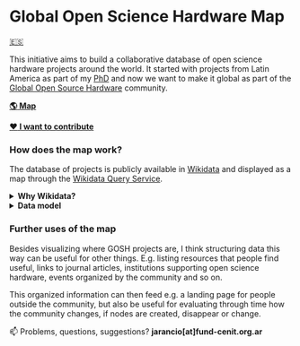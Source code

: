 # Global Open Science Hardware Map

[:es:](README_es.md)

This initiative aims to build a collaborative database of open science hardware projects around the world. It started with projects from Latin America as part of my [PhD](https://github.com/thessaly/phd/) and now we want to make it global as part of the [Global Open Source Hardware](https://openhardware.science) community. 

[**:earth_americas: Map**](http://tinyurl.com/y2ehx763)   

[**:heart: I want to contribute**](CONTRIBUTING.md)


### How does the map work?
The database of projects is publicly available in [Wikidata](https://www.wikidata.org) and displayed as a map through the [Wikidata Query Service](https://query.wikidata.org).

<details><summary><b>Why Wikidata?</b></summary>
<p>
In very very simple words, Wikidata is like Wikipedia but instead of writing articles you contribute to it with structured data. 

This means you can define your own data model, input data or import it from available sources and then use that same structure to search the database with the Query service. As part of the latter you can visualize results as a table, graph or map (if your data has geo coordinates).

[Database in table format](https://query.wikidata.org/#SELECT%20%3Fitem%20%3FitemLabel%20%3FlugarLabel%20%3FtipoLabel%20%3FareaLabel%20%3Fcoords%20WHERE%20%7B%0A%20%20%3Fitem%20wdt%3AP361%20wd%3AQ62391989%3B%0A%20%20%20%20%20%20%20%20wdt%3AP276%20%3Flugar%3B%0A%20%20%20%20%20%20%20%20wdt%3AP31%20%3Ftipo%3B%0A%20%20%20%20%20%20%20%20wdt%3AP366%20%3Farea.%0A%20%20%3Flugar%20wdt%3AP625%20%3Fcoords.%0A%20%20SERVICE%20wikibase%3Alabel%20%7B%20bd%3AserviceParam%20wikibase%3Alanguage%20%22%5BAUTO_LANGUAGE%5D%2Cen%22.%20%7D%0A%7D)     
[Example in graph format](/screenshots/graphgosh.png)    


The benefits I see from this approach are:    
- Anyone can contribute;
- Map is updated everytime you visit it;
- Easy to link with other sources of data (wikipedia articles, github repos, journal articles);
- Engagement with the bigger wikimedia community
- Small collaboration == big benefits - By linking our nodes with other info already in wikidata we get a bigger picture

There is a small possibility of vandalism, that's why I keep a periodic [backup](goshmap.csv) of the database in this same repo.

</details>

<details><summary><b>Data model</b></summary>
<p>
This is the minimum proposed structure that allows us to map projects that are part of GOSH community. It's made taking into account the available items (Q) and properties (P) defined by the Wikidata community. 

*Check an example here: [Monitor Abierto de Calidad de Aire (MACA)](https://www.wikidata.org/wiki/Q62395443)*

1. Node must be `instance of (P31)` one of the following:

- `project (Q170584)`
- `community (Q177634)`
- `university research group (Q28863779)`
- `business (Q4830453)`
- `institution (Q178706)`

2. Node must have statement `use (P366)` with one of the following values:

- `education (Q8434)`
- `art (Q735)`
- `academic research (Q62393045)`
- `community science (Q62392920)`

3. Node must have statement `field of work (P101)` with one of the following values or any other value available and useful:

- `microscopy	Q1074953`
- `biohacking	Q5205179`
- `unmanned aerial vehicle	Q484000`
- `microfluidics	Q138845`
- `transfeminism Q3308597`
- `air quality	Q56245086`
- `soil quality	Q2034420`
- `water quality	Q625376`
- `health Q12147`
- `physics	Q413`
- `sound	Q11461`
- `audiovisual	Q2431196`
- `textile	Q28823`
- `social innovation	Q1399209`
- `STEAM education Q62393596`

4. Node must have statement `official website (P856)` with a link pointing to documentation

5. Node must have statement `location (P276)` with value corresponding to item of the city where node happens.

  *Note: if city or region item doesn't have coordinate locations within its own page, node won't be mapped*

6. Node must have statement `part of (P361)` with value `Global Open Science Hardware (Q62391989)`

</details>

### Further uses of the map 

Besides visualizing where GOSH projects are, I think structuring data this way can be useful for other things. E.g. listing resources that people find useful, links to journal articles, institutions supporting open science hardware, events organized by the community and so on. 

This organized information can then feed e.g. a landing page for people outside the community, but also be useful for evaluating through time how the community changes, if nodes are created, disappear or change.

:mailbox: Problems, questions, suggestions? **jarancio[at]fund-cenit.org.ar**

